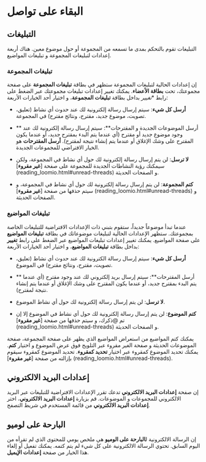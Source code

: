 # البقاء على تواصل

## التبليغات

التبليغات تقوم بالتحكم بمدى ما تسمعه من المجموعة أو حول موضوع معين. هناك أربعة إعدادات لتبليغات المجموعة و تبليغات المواضيع.

### تبليغات المجموعة

إن إعدادات الحالية لتبليغات المجموعة ستظهر في بطاقة **تبليغات المجموعة** على صفحة مجموعتك، تحت **بطاقة الأعضاء**. يمكنك تغيير إعدادات تبليغات مجموعتك عبر الضغط على رابط **تغيير* بداخل بطاقة **تبليغات المجموعة**، و اختيار أحد الخيارات الأربعة:

* **أرسل كل شيء**: سيتم إرسال رسالة إلكترونية لك عند حدوث أي نشاط (تعليق، تصويت، موضوع جديد، مقترح، ونتائج مقترح) في المجموعة.
* ** أرسل الموضوعات الجديدة و المقترحات**: سيتم إرسال رسالة إلكترونية لك عند وجود موضوع جديد أو مقترح (أي عندما يتم البدء بمقترح جديد، أو عندما يكون المقترح على وشك الإغلاق أو عندما يتم إنشاء نتيجة لمقترح). 
**أرسل المقترحات** هو الخيار الافتراضي للمجموعات الجديدة.
* **لا ترسل**: لن يتم إرسال رسالة إلكترونية لك حول أي نشاط في المجموعة، ولكن سيمكنك رؤية النشاطات الجديدة للمجموعة على صفحة [**غير مقروء**] (reading_loomio.html#unread-threads) و الصفحات الحديثة.

* **كتم المجموعة**: لن يتم إرسال رسالة إلكترونية لك حول أي نشاط في المجموعة، و سيتم حذفها من صفحة [**غير مقروء**] (reading_loomio.html#unread-threads) و الصفحات الحديثة.


### تبليغات المواضيع

عندما تبدأ موضوعاً جديداً، ستقوم بتبني ذات الإعدادات الافتراضية للتبليغات الخاصة بمجموعتك. ستظهر الإعدادات الحالية لتبليغات موضوعاتك في بطاقة **تبليغات المواضيع** على صفحة المواضيع. يمكنك تغيير إعدادات تبليغات المواضيع عبر الضغط على رابط **تغيير** بداخل بطاقة **تبليغات المواضيع**، و اختيار أحد الخيارات الأربعة:


* **أرسل كل شيء**: سيتم إرسال رسالة الكترونية لك عند حدوث أي نشاط (تعليق، تصويت، مقترح، ونتائج مقترح) في الموضوع.
* ** أرسل المقترحات**: سيتم إرسال بريد إلكتروني لك عند وجود مقترح (أي عندما يتم البدء بمقترح جديد، أو عندما يكون المقترح على وشك الإغلاق أو عندما يتم إنشاء نتيجة لمقترح). 
* **لا ترسل**: لن يتم إرسال رسالة إلكترونية لك حول أي نشاط الموضوع.

* **كتم الموضوع**: لن يتم إرسال رسالة إلكترونية لك حول أي نشاط في الموضوع إلا إن تم @ذكرك، و سيتم حذفها من صفحة [**غير مقروء**] (reading_loomio.html#unread-threads) و الصفحات الحديثة.

يمكنك كتم المواضيع من استعراض المواضيع الذي يظهر على صفحة المجموعة، صفحة الموضوعات الحديثة و صفحة الغير مقروء عبر التلويح فوق عرض الموضوع و اختيار **كتم**. يمكنك تحديد الموضوع كمقروء عبر اختيار **تحديد كمقروء**. تحديد الموضوع كمقروء سيقوم بإزالته من صفحة [**غير مقروء**] (reading_loomio.html#unread-threads).

## إعدادات البريد الالكتروني

إن صفحة **إعدادات البريد الالكتروني** تدعك تقرر الإعدادات الافتراضية للتبليغات عبر البريد الالكتروني للمجموعات و الموضوعات. قم بزيارة **إعدادات البريد الالكتروني**، اختر **إعدادات البريد الالكتروني** من قائمة المستخدم في شريط  التصفح.

## البارحة على لوميو

إن الرسالة الالكترونية ل**البارحة على الوميو** هي ملخص يومي للمحتوى الذي لم تقرأه من اليوم السابق. تحتوي الرسالة الالكترونية على كل شيء لم يتم كتمه. يمكنك تفعيل أو إلغاء هذا الخيار من صفحة **إعدادات الإيميل**. 
